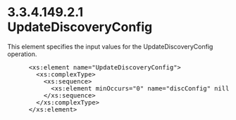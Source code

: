 <html dir="LTR" xmlns:mshelp="http://msdn.microsoft.com/mshelp" xmlns:ddue="http://ddue.schemas.microsoft.com/authoring/2003/5" xmlns:xlink="http://www.w3.org/1999/xlink" xmlns:tool="http://www.microsoft.com/tooltip">
 <body>
 <div id="header">
 <h1 class="heading">3.3.4.149.2.1 UpdateDiscoveryConfig</h1>
 </div>
 <div id="mainSection">
 <div id="mainBody">
 <div id="allHistory" class="saveHistory"></div>
 <div id="sectionSection0" class="section" name="collapseableSection">
 

<p>This element specifies the input values for the
UpdateDiscoveryConfig operation.</p>

<dl>
<dd>
<div><pre> &lt;xs:element name=&quot;UpdateDiscoveryConfig&quot;&gt;
   &lt;xs:complexType&gt;
     &lt;xs:sequence&gt;
       &lt;xs:element minOccurs=&quot;0&quot; name=&quot;discConfig&quot; nillable=&quot;true&quot; type=&quot;ipam:DiscoveryConfig&quot; /&gt;
     &lt;/xs:sequence&gt;
   &lt;/xs:complexType&gt;
 &lt;/xs:element&gt;
</pre></div>
</dd></dl>


 </div>
 </div>
 </div>
 </body>
</html>